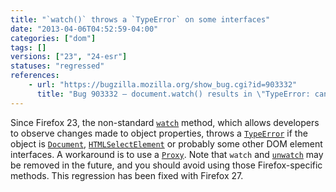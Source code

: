 ```yaml
---
title: "`watch()` throws a `TypeError` on some interfaces"
date: "2013-04-06T04:52:59-04:00"
categories: ["dom"]
tags: []
versions: ["23", "24-esr"]
statuses: "regressed"
references:
    - url: "https://bugzilla.mozilla.org/show_bug.cgi?id=903332"
      title: "Bug 903332 – document.watch() results in \"TypeError: can\'t watch non-native objects of class Proxy\""
---
```

Since Firefox 23, the non-standard [`watch`](https://developer.mozilla.org/docs/Web/JavaScript/Reference/Global_Objects/Object/watch) method, which allows developers to observe changes made to object properties, throws a [`TypeError`](https://developer.mozilla.org/docs/Web/JavaScript/Reference/Global_Objects/TypeError) if the object is [`Document`](https://developer.mozilla.org/docs/Web/API/Document), [`HTMLSelectElement`](https://developer.mozilla.org/docs/Web/API/HTMLSelectElement) or probably some other DOM element interfaces. A workaround is to use a [`Proxy`](https://developer.mozilla.org/docs/Web/JavaScript/Reference/Global_Objects/Proxy). Note that `watch` and [`unwatch`](https://developer.mozilla.org/docs/Web/JavaScript/Reference/Global_Objects/Object/unwatch) may be removed in the future, and you should avoid using those Firefox-specific methods. This regression has been fixed with Firefox 27.

